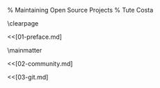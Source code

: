 % Maintaining Open Source Projects
% Tute Costa

\clearpage

<<[01-preface.md]

\mainmatter

<<[02-community.md]

<<[03-git.md]
